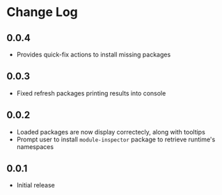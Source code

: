 # Change Log

## 0.0.4

- Provides quick-fix actions to install missing packages

## 0.0.3

- Fixed refresh packages printing results into console

## 0.0.2

- Loaded packages are now display correctecly, along with tooltips
- Prompt user to install `module-inspector` package to retrieve runtime's namespaces

## 0.0.1

- Initial release